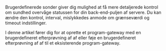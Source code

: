 Brugerdefinerede sonder giver dig mulighed at få mere detaljerede kontrol om sundhed overvåge statussen for din back-end-puljen af servere. Du kan ændre den kontrol, interval, mislykkedes anmode om grænseværdi og timeout indstillinger.

I denne artikel fører dig for at oprette et program-gateway med en brugerdefineret efterprøvning af af eller føje en brugerdefineret efterprøvning af af til et eksisterende program-gateway. 
